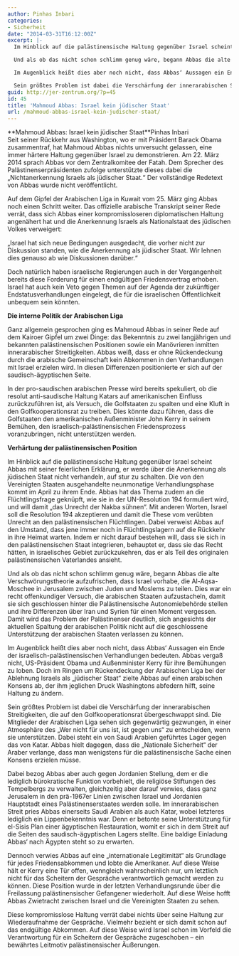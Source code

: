 ```yaml
---
author: Pinhas Inbari
categories:
- Sicherheit
date: "2014-03-31T16:12:00Z"
excerpt: |-
  Im Hinblick auf die palästinensische Haltung gegenüber Israel scheint Abbas mit seiner feierlichen Erklärung, er werde über die Anerkennung als jüdischen Staat nicht verhandeln, auf stur zu schalten. Die von den Vereinigten Staaten ausgehandelte neunmonatige Verhandlungsphase kommt im April zu ihrem Ende. Abbas hat das Thema zudem an die Flüchtlingsfrage geknüpft, wie sie in der UN-Resolution 194 formuliert wird, und will damit „das Unrecht der Nakba sühnen“. Mit anderen Worten, Israel soll die Resolution 194 akzeptieren und damit die These vom verübten Unrecht an den palästinensischen Flüchtlingen. Dabei verweist Abbas auf den Umstand, dass jene immer noch in Flüchtlingslagern auf die Rückkehr in ihre Heimat warten. Indem er nicht darauf bestehen will, dass sie sich in den palästinensischen Staat integrieren, behauptet er, dass sie das Recht hätten, in israelisches Gebiet zurückzukehren, das er als Teil des originalen palästinensischen Vaterlandes ansieht.

  Und als ob das nicht schon schlimm genug wäre, begann Abbas die alte Verschwörungstheorie aufzufrischen, dass Israel vorhabe, die Al-Aqsa-Moschee in Jerusalem zwischen Juden und Moslems zu teilen. Dies war ein recht offenkundiger Versuch, die arabischen Staaten aufzustacheln, damit sie sich geschlossen hinter die Palästinensische Autonomiebehörde stellen und ihre Differenzen über Iran und Syrien für einen Moment vergessen. Damit wird das Problem der Palästinenser deutlich, sich angesichts der aktuellen Spaltung der arabischen Politik nicht auf die geschlossene Unterstützung der arabischen Staaten verlassen zu können.

  Im Augenblick heißt dies aber noch nicht, dass Abbas‘ Aussagen ein Ende der israelisch-palästinensischen Verhandlungen bedeuten. Abbas vergaß nicht, US-Präsident Obama und Außenminister Kerry für ihre Bemühungen zu loben. Doch im Ringen um Rückendeckung der Arabischen Liga bei der Ablehnung Israels als „jüdischer Staat“ zielte Abbas auf einen arabischen Konsens ab, der ihm jeglichen Druck Washingtons abfedern hilft, seine Haltung zu ändern.

  Sein größtes Problem ist dabei die Verschärfung der innerarabischen Streitigkeiten, die auf den Golfkooperationsrat übergeschwappt sind. Die Mitglieder der Arabischen Liga sehen sich gegenwärtig gezwungen, in einer Atmosphäre des „Wer nicht für uns ist, ist gegen uns“ zu entscheiden, wenn sie unterstützen. Dabei steht ein von Saudi Arabien geführtes Lager gegen das von Katar. Abbas hielt dagegen, dass die „Nationale Sicherheit“ der Araber verlange, dass man wenigstens für die palästinensische Sache einen Konsens erzielen müsse.
guid: http://jer-zentrum.org/?p=45
id: 45
title: 'Mahmoud Abbas: Israel kein jüdischer Staat'
url: /mahmoud-abbas-israel-kein-judischer-staat/
---
```


<div align=""center"">**<font size=""3"">Mahmoud Abbas: Israel kein jüdischer Staat</font>**<font size=""3"">Pinhas Inbari</font>

</div><font size=""3"">  
Seit seiner Rückkehr aus Washington, wo er mit Präsident Barack Obama zusammentraf, hat Mahmoud Abbas nichts unversucht gelassen, eine immer härtere Haltung gegenüber Israel zu demonstrieren. Am 22. März 2014 sprach Abbas vor dem Zentralkomitee der Fatah. Dem Sprecher des Palästinenserpräsidenten zufolge unterstützte dieses dabei die „Nichtanerkennung Israels als jüdischer Staat.“ Der vollständige Redetext von Abbas wurde nicht veröffentlicht.</font>

Auf dem Gipfel der Arabischen Liga in Kuwait vom 25. März ging Abbas noch einen Schritt weiter. Das offizielle arabische Transkript seiner Rede verrät, dass sich Abbas einer kompromissloseren diplomatischen Haltung angenähert hat und die Anerkennung Israels als Nationalstaat des jüdischen Volkes verweigert:

„Israel hat sich neue Bedingungen ausgedacht, die vorher nicht zur Diskussion standen, wie die Anerkennung als jüdischer Staat. Wir lehnen dies genauso ab wie Diskussionen darüber.“

Doch natürlich haben israelische Regierungen auch in der Vergangenheit bereits diese Forderung für einen endgültigen Friedensvertrag erhoben. Israel hat auch kein Veto gegen Themen auf der Agenda der zukünftiger Endstatusverhandlungen eingelegt, die für die israelischen Öffentlichkeit unbequem sein könnten.

**Die interne Politik der Arabischen Liga**

Ganz allgemein gesprochen ging es Mahmoud Abbas in seiner Rede auf dem Kairoer Gipfel um zwei Dinge: das Bekenntnis zu zwei langjährigen und bekannten palästinensischen Positionen sowie ein Manövrieren inmitten innerarabischer Streitigkeiten. Abbas weiß, dass er ohne Rückendeckung durch die arabische Gemeinschaft kein Abkommen in den Verhandlungen mit Israel erzielen wird. In diesen Differenzen positionierte er sich auf der saudisch-ägyptischen Seite.

In der pro-saudischen arabischen Presse wird bereits spekuliert, ob die resolut anti-saudische Haltung Katars auf amerikanischen Einfluss zurückzuführen ist, als Versuch, die Golfstaaten zu spalten und eine Kluft in den Golfkooperationsrat zu treiben. Dies könnte dazu führen, dass die Golfstaaten den amerikanischen Außenminister John Kerry in seinem Bemühen, den israelisch-palästinensischen Friedensprozess voranzubringen, nicht unterstützen werden.

**Verhärtung der palästinensischen Position**

Im Hinblick auf die palästinensische Haltung gegenüber Israel scheint Abbas mit seiner feierlichen Erklärung, er werde über die Anerkennung als jüdischen Staat nicht verhandeln, auf stur zu schalten. Die von den Vereinigten Staaten ausgehandelte neunmonatige Verhandlungsphase kommt im April zu ihrem Ende. Abbas hat das Thema zudem an die Flüchtlingsfrage geknüpft, wie sie in der UN-Resolution 194 formuliert wird, und will damit „das Unrecht der Nakba sühnen“. Mit anderen Worten, Israel soll die Resolution 194 akzeptieren und damit die These vom verübten Unrecht an den palästinensischen Flüchtlingen. Dabei verweist Abbas auf den Umstand, dass jene immer noch in Flüchtlingslagern auf die Rückkehr in ihre Heimat warten. Indem er nicht darauf bestehen will, dass sie sich in den palästinensischen Staat integrieren, behauptet er, dass sie das Recht hätten, in israelisches Gebiet zurückzukehren, das er als Teil des originalen palästinensischen Vaterlandes ansieht.

Und als ob das nicht schon schlimm genug wäre, begann Abbas die alte Verschwörungstheorie aufzufrischen, dass Israel vorhabe, die Al-Aqsa-Moschee in Jerusalem zwischen Juden und Moslems zu teilen. Dies war ein recht offenkundiger Versuch, die arabischen Staaten aufzustacheln, damit sie sich geschlossen hinter die Palästinensische Autonomiebehörde stellen und ihre Differenzen über Iran und Syrien für einen Moment vergessen. Damit wird das Problem der Palästinenser deutlich, sich angesichts der aktuellen Spaltung der arabischen Politik nicht auf die geschlossene Unterstützung der arabischen Staaten verlassen zu können.

Im Augenblick heißt dies aber noch nicht, dass Abbas‘ Aussagen ein Ende der israelisch-palästinensischen Verhandlungen bedeuten. Abbas vergaß nicht, US-Präsident Obama und Außenminister Kerry für ihre Bemühungen zu loben. Doch im Ringen um Rückendeckung der Arabischen Liga bei der Ablehnung Israels als „jüdischer Staat“ zielte Abbas auf einen arabischen Konsens ab, der ihm jeglichen Druck Washingtons abfedern hilft, seine Haltung zu ändern.

Sein größtes Problem ist dabei die Verschärfung der innerarabischen Streitigkeiten, die auf den Golfkooperationsrat übergeschwappt sind. Die Mitglieder der Arabischen Liga sehen sich gegenwärtig gezwungen, in einer Atmosphäre des „Wer nicht für uns ist, ist gegen uns“ zu entscheiden, wenn sie unterstützen. Dabei steht ein von Saudi Arabien geführtes Lager gegen das von Katar. Abbas hielt dagegen, dass die „Nationale Sicherheit“ der Araber verlange, dass man wenigstens für die palästinensische Sache einen Konsens erzielen müsse.

Dabei bezog Abbas aber auch gegen Jordanien Stellung, dem er die lediglich bürokratische Funktion vorbehielt, die religiöse Stiftungen des Tempelbergs zu verwalten, gleichzeitig aber darauf verwies, dass ganz Jerusalem in den prä-1967er Linien zwischen Israel und Jordanien Hauptstadt eines Palästinenserstaates werden solle. Im innerarabischen Streit pries Abbas einerseits Saudi Arabien als auch Katar, wobei letzteres lediglich ein Lippenbekenntnis war. Denn er betonte seine Unterstützung für el-Sisis Plan einer ägyptischen Restauration, womit er sich in dem Streit auf die Seiten des saudisch-ägyptischen Lagers stellte. Eine baldige Einladung Abbas‘ nach Ägypten steht so zu erwarten.

Dennoch verwies Abbas auf eine „internationale Legitimität“ als Grundlage für jedes Friedensabkommen und lobte die Amerikaner. Auf diese Weise hält er Kerry eine Tür offen, wenngleich wahrscheinlich nur, um letztlich nicht für das Scheitern der Gespräche verantwortlich gemacht werden zu können. Diese Position wurde in der letzten Verhandlungsrunde über die Freilassung palästinensischer Gefangener wiederholt. Auf diese Weise hofft Abbas Zwietracht zwischen Israel und die Vereinigten Staaten zu sehen.

Diese kompromisslose Haltung verrät dabei nichts über seine Haltung zur Wiederaufnahme der Gespräche. Vielmehr bezieht er sich damit schon auf das endgültige Abkommen. Auf diese Weise wird Israel schon im Vorfeld die Verantwortung für ein Scheitern der Gespräche zugeschoben – ein bewährtes Leitmotiv palästinensischer Äußerungen.
